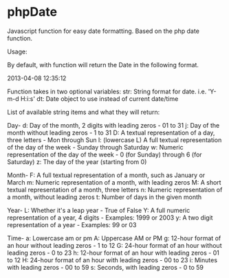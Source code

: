 phpDate
=======

Javascript function for easy date formatting. Based on the php date function.

Usage: 

By default, with function will return the Date in the following format.

  2013-04-08 12:35:12

Function takes in two optional variables:
  str: String format for date. i.e. 'Y-m-d H:i:s'
  dt: Date object to use instead of current date/time

List of available string items and what they will return:

  Day-
    d: Day of the month, 2 digits with leading zeros - 01 to 31
    j: Day of the month without leading zeros - 1 to 31
    D: A textual representation of a day, three letters - Mon through Sun
    l: (lowercase L) A full textual representation of the day of the week - Sunday through Saturday
    w: Numeric representation of the day of the week - 0 (for Sunday) through 6 (for Saturday)
    z: The day of the year (starting from 0)
  
  Month-
    F: A full textual representation of a month, such as January or March
    m: Numeric representation of a month, with leading zeros
    M: A short textual representation of a month, three letters
    n: Numeric representation of a month, without leading zeros
    t: Number of days in the given month
  
  Year-
    L: Whether it's a leap year - True of False
    Y: A full numeric representation of a year, 4 digits - Examples: 1999 or 2003
    y: A two digit representation of a year - Examples: 99 or 03
  
  Time-
    a: Lowercase am or pm
    A: Uppercase AM or PM
    g: 12-hour format of an hour without leading zeros - 1 to 12
    G: 24-hour format of an hour without leading zeros - 0 to 23
    h: 12-hour format of an hour with leading zeros - 01 to 12
    H: 24-hour format of an hour with leading zeros - 00 to 23
    i: Minutes with leading zeros - 00 to 59
    s: Seconds, with leading zeros - 0 to 59